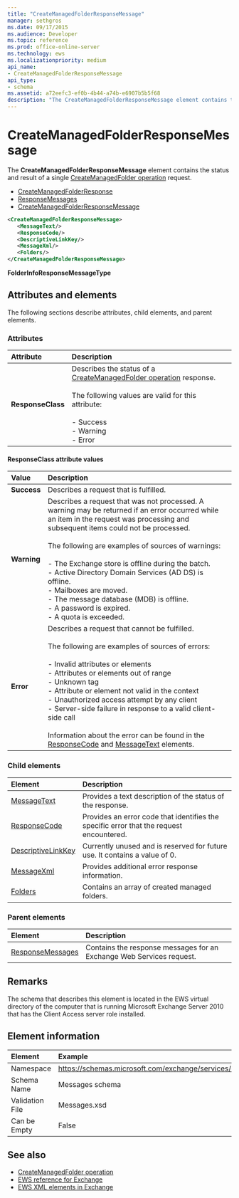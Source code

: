 ```yaml
---
title: "CreateManagedFolderResponseMessage"
manager: sethgros
ms.date: 09/17/2015
ms.audience: Developer
ms.topic: reference
ms.prod: office-online-server
ms.technology: ews
ms.localizationpriority: medium
api_name:
- CreateManagedFolderResponseMessage
api_type:
- schema
ms.assetid: a72eefc3-ef0b-4b44-a74b-e6907b5b5f68
description: "The CreateManagedFolderResponseMessage element contains the status and result of a single CreateManagedFolder operation request."
---
```


# CreateManagedFolderResponseMessage

The **CreateManagedFolderResponseMessage** element contains the status and result of a single [CreateManagedFolder operation](createmanagedfolder-operation.md) request. 
  
- [CreateManagedFolderResponse](createmanagedfolderresponse.md)  
- [ResponseMessages](responsemessages.md) 
- [CreateManagedFolderResponseMessage](createmanagedfolderresponsemessage.md)
  
```xml
<CreateManagedFolderResponseMessage>
   <MessageText/>
   <ResponseCode/>
   <DescriptiveLinkKey/>
   <MessageXml/>
   <Folders/>
</CreateManagedFolderResponseMessage>
```

**FolderInfoResponseMessageType**

## Attributes and elements

The following sections describe attributes, child elements, and parent elements.
  
### Attributes

|**Attribute**|**Description**|
|:-----|:-----|
|**ResponseClass** <br/> | Describes the status of a [CreateManagedFolder operation](createmanagedfolder-operation.md) response.<br/><br/>The following values are valid for this attribute:<br/><br/>- Success  <br/>- Warning  <br/>- Error  <br/> |
   
#### ResponseClass attribute values

|**Value**|**Description**|
|:-----|:-----|
|**Success** <br/> |Describes a request that is fulfilled.  <br/> |
|**Warning** <br/> | Describes a request that was not processed. A warning may be returned if an error occurred while an item in the request was processing and subsequent items could not be processed.<br/><br/>The following are examples of sources of warnings:<br/><br/>- The Exchange store is offline during the batch.  <br/>- Active Directory Domain Services (AD DS) is offline.  <br/>- Mailboxes are moved.  <br/>- The message database (MDB) is offline.  <br/>- A password is expired.  <br/>- A quota is exceeded.  <br/> |
|**Error** <br/> | Describes a request that cannot be fulfilled.<br/><br/>The following are examples of sources of errors:  <br/><br/>- Invalid attributes or elements  <br/>- Attributes or elements out of range  <br/>- Unknown tag  <br/>- Attribute or element not valid in the context  <br/>- Unauthorized access attempt by any client  <br/>- Server-side failure in response to a valid client-side call<br/><br/>  Information about the error can be found in the [ResponseCode](responsecode.md) and [MessageText](messagetext.md) elements.  <br/> |
   
### Child elements

|**Element**|**Description**|
|:-----|:-----|
|[MessageText](messagetext.md) <br/> |Provides a text description of the status of the response.  <br/> |
|[ResponseCode](responsecode.md) <br/> |Provides an error code that identifies the specific error that the request encountered.  <br/> |
|[DescriptiveLinkKey](descriptivelinkkey.md) <br/> |Currently unused and is reserved for future use. It contains a value of 0.  <br/> |
|[MessageXml](messagexml.md) <br/> |Provides additional error response information.  <br/> |
|[Folders](folders-ex15websvcsotherref.md) <br/> |Contains an array of created managed folders.  <br/> |
   
### Parent elements

|**Element**|**Description**|
|:-----|:-----|
|[ResponseMessages](responsemessages.md) <br/> |Contains the response messages for an Exchange Web Services request.  <br/> |
   
## Remarks

The schema that describes this element is located in the EWS virtual directory of the computer that is running Microsoft Exchange Server 2010 that has the Client Access server role installed.
  
## Element information

| Element | Example |
|:-----|:-----|
|Namespace  <br/> |https://schemas.microsoft.com/exchange/services/2006/messages  <br/> |
|Schema Name  <br/> |Messages schema  <br/> |
|Validation File  <br/> |Messages.xsd  <br/> |
|Can be Empty  <br/> |False  <br/> |
   
## See also

- [CreateManagedFolder operation](createmanagedfolder-operation.md)
- [EWS reference for Exchange](ews-reference-for-exchange.md) 
- [EWS XML elements in Exchange](ews-xml-elements-in-exchange.md)

